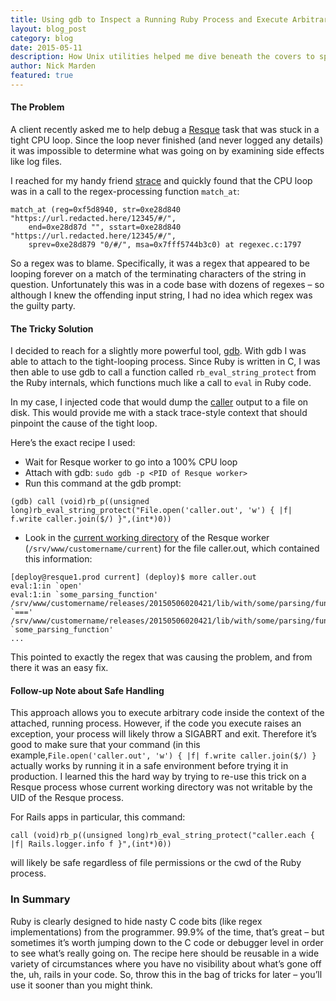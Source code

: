 ```yaml
---
title: Using gdb to Inspect a Running Ruby Process and Execute Arbitrary Commands
layout: blog_post
category: blog
date: 2015-05-11
description: How Unix utilities helped me dive beneath the covers to spot a problem deep in some Ruby code
author: Nick Marden
featured: true
---
```


#### The Problem

A client recently asked me to help debug a [Resque](https://github.com/resque/resque) task that was stuck in a tight CPU loop. Since the loop never finished (and never logged any details) it was impossible to determine what was going on by examining side effects like log files.

I reached for my handy friend [strace](http://linux.die.net/man/1/strace) and quickly found that the CPU loop was in a call to the regex-processing function `match_at`:

```
match_at (reg=0xf5d8940, str=0xe28d840 "https://url.redacted.here/12345/#/",
    end=0xe28d87d "", sstart=0xe28d840 "https://url.redacted.here/12345/#/",
    sprev=0xe28d879 "0/#/", msa=0x7fff5744b3c0) at regexec.c:1797
```

So a regex was to blame. Specifically, it was a regex that appeared to be looping forever on a match of the terminating characters of the string in question. Unfortunately this was in a code base with dozens of regexes – so although I knew the offending input string, I had no idea which regex was the guilty party.

#### The Tricky Solution

I decided to reach for a slightly more powerful tool, [gdb](http://www.gnu.org/software/gdb/). With gdb I was able to attach to the tight-looping process. Since Ruby is written in C, I was then able to use gdb to call a function called `rb_eval_string_protect` from the Ruby internals, which functions much like a call to `eval` in Ruby code.

In my case, I injected code that would dump the [caller](http://ruby-doc.org/core-2.2.2/Kernel.html#method-i-caller) output to a file on disk. This would provide me with a stack trace-style context that should pinpoint the cause of the tight loop.

Here’s the exact recipe I used:

* Wait for Resque worker to go into a 100% CPU loop
* Attach with gdb: `sudo gdb -p <PID of Resque worker>`
* Run this command at the gdb prompt:

```
(gdb) call (void)rb_p((unsigned long)rb_eval_string_protect("File.open('caller.out', 'w') { |f| f.write caller.join($/) }",(int*)0))
```

* Look in the [current working directory](http://en.wikipedia.org/wiki/Working_directory) of the Resque worker (`/srv/www/customername/current`) for the file caller.out, which contained this information:

```
[deploy@resque1.prod current] (deploy)$ more caller.out
eval:1:in `open'
eval:1:in `some_parsing_function'
/srv/www/customername/releases/20150506020421/lib/with/some/parsing/function.rb:291:in `==='
/srv/www/customername/releases/20150506020421/lib/with/some/parsing/function.rb:291:in `some_parsing_function'
...
```

This pointed to exactly the regex that was causing the problem, and from there it was an easy fix.

#### Follow-up Note about Safe Handling

This approach allows you to execute arbitrary code inside the context of the attached, running process. However, if the code you execute raises an exception, your process will likely throw a SIGABRT and exit. Therefore it’s good to make sure that your command (in this example,`File.open('caller.out', 'w') { |f| f.write caller.join($/) }` actually works by running it in a safe environment before trying it in production. I learned this the hard way by trying to re-use this trick on a Resque process whose current working directory was not writable by the UID of the Resque process.

For Rails apps in particular, this command:

```
call (void)rb_p((unsigned long)rb_eval_string_protect("caller.each { |f| Rails.logger.info f }",(int*)0))
```

will likely be safe regardless of file permissions or the cwd of the Ruby process.

### In Summary

Ruby is clearly designed to hide nasty C code bits (like regex implementations) from the programmer. 99.9% of the time, that’s great – but sometimes it’s worth jumping down to the C code or debugger level in order to see what’s really going on. The recipe here should be reusable in a wide variety of circumstances where you have no visibility about what’s gone off the, uh, rails in your code. So, throw this in the bag of tricks for later – you’ll use it sooner than you might think.
